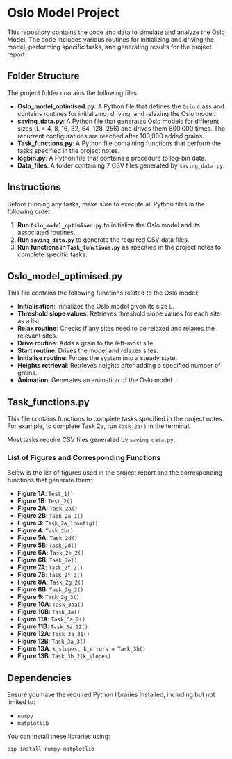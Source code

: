 # Oslo Model Project

This repository contains the code and data to simulate and analyze the Oslo Model. The code includes various routines for initializing and driving the model, performing specific tasks, and generating results for the project report.

## Folder Structure

The project folder contains the following files:

- **Oslo_model_optimised.py**: A Python file that defines the `Oslo` class and contains routines for initializing, driving, and relaxing the Oslo model.
- **saving_data.py**: A Python file that generates Oslo models for different sizes (L = 4, 8, 16, 32, 64, 128, 256) and drives them 600,000 times. The recurrent configurations are reached after 100,000 added grains.
- **Task_functions.py**: A Python file containing functions that perform the tasks specified in the project notes.
- **logbin.py**: A Python file that contains a procedure to log-bin data.
- **Data_files**: A folder containing 7 CSV files generated by `saving_data.py`.

## Instructions

Before running any tasks, make sure to execute all Python files in the following order:

1. **Run `Oslo_model_optimised.py`** to initialize the Oslo model and its associated routines.
2. **Run `saving_data.py`** to generate the required CSV data files.
3. **Run functions in `Task_functions.py`** as specified in the project notes to complete specific tasks.

## Oslo_model_optimised.py

This file contains the following functions related to the Oslo model:

- **Initialisation**: Initializes the Oslo model given its size `L`.
- **Threshold slope values**: Retrieves threshold slope values for each site as a list.
- **Relax routine**: Checks if any sites need to be relaxed and relaxes the relevant sites.
- **Drive routine**: Adds a grain to the left-most site.
- **Start routine**: Drives the model and relaxes sites.
- **Initialise routine**: Forces the system into a steady state.
- **Heights retrieval**: Retrieves heights after adding a specified number of grains.
- **Animation**: Generates an animation of the Oslo model.

## Task_functions.py

This file contains functions to complete tasks specified in the project notes. For example, to complete Task 2a, run `Task_2a()` in the terminal.

Most tasks require CSV files generated by `saving_data.py`.

### List of Figures and Corresponding Functions

Below is the list of figures used in the project report and the corresponding functions that generate them:

- **Figure 1A**: `Test_1()`
- **Figure 1B**: `Test_2()`
- **Figure 2A**: `Task_2a()`
- **Figure 2B**: `Task_2a_1()`
- **Figure 3**: `Task_2a_1config()`
- **Figure 4**: `Task_2b()`
- **Figure 5A**: `Task_2d()`
- **Figure 5B**: `Task_2d()`
- **Figure 6A**: `Task_2e_2()`
- **Figure 6B**: `Task_2e()`
- **Figure 7A**: `Task_2f_2()`
- **Figure 7B**: `Task_2f_3()`
- **Figure 8A**: `Task_2g_2()`
- **Figure 8B**: `Task_2g_2()`
- **Figure 9**: `Task_2g_3()`
- **Figure 10A**: `Task_3aa()`
- **Figure 10B**: `Task_3a()`
- **Figure 11A**: `Task_3a_2()`
- **Figure 11B**: `Task_3a_22()`
- **Figure 12A**: `Task_3a_31()`
- **Figure 12B**: `Task_3a_3()`
- **Figure 13A**: `k_slopes, k_errors = Task_3b()`
- **Figure 13B**: `Task_3b_2(k_slopes)`

## Dependencies

Ensure you have the required Python libraries installed, including but not limited to:

- `numpy`
- `matplotlib`

You can install these libraries using:

```bash
pip install numpy matplotlib

    
    
    
    
    
    
    
    
    
    
    
    

